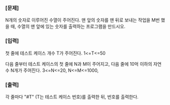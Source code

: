 ### [문제]
N개의 숫자로 이루어진 수열이 주어진다. 맨 앞의 숫자를 맨 뒤로 보내는 작업을 M번 했을 때, 수열의 맨 앞에 있는 숫자를 출력하는 프로그램을 만드시오.

 
     


### [입력]

첫 줄에 테스트 케이스 개수 T가 주어진다.  1<=T<=50

다음 줄부터 테스트 케이스의 첫 줄에 N과 M이 주어지고, 다음 줄에 10억 이하의 자연수 N개가 주어진다. 3<=N<=20, N<=M<=1000,

### [출력]

각 줄마다 "#T" (T는 테스트 케이스 번호)를 출력한 뒤, 번호를 출력한다.

